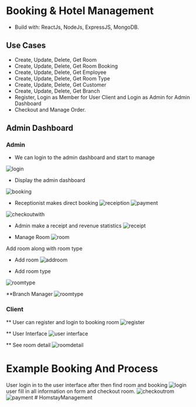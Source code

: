# Booking & Hotel Management
  * Build with: ReactJs, NodeJs, ExpressJS, MongoDB.
## Use Cases
  * Create, Update, Delete, Get Room
  * Create, Update, Delete, Get Room Booking
  * Create, Update, Delete, Get Employee
  * Create, Update, Delete, Get Room Type
  * Create, Update, Delete, Get Customer
  * Create, Update, Delete, Get Branch
  * Register, Login as Member for User Client and Login as Admin for Admin Dashboard
  * Checkout and Manage Order.
## Admin Dashboard
### Admin
* We can login to the admin dashboard and start to manage
<!-- ![login](https://github.com/GiaHuyB2012094/HomestaysManagement/blob/main/asset/Login.png) -->
![login](./asset/Login.png)
* Display the admin dashboard
<!-- ![booking](https://github.com/GiaHuyB2012094/HomestaysManagement/blob/main/asset/Dashboard.png) -->
![booking](./asset/Dashboard.png)
* Receptionist makes direct booking
![receiption](./asset/receiption.png)
![payment](./asset/payment.png)
<!-- ![receiption](https://github.com/GiaHuyB2012094/HomestaysManagement/blob/main/asset/receiption.png) -->
<!-- ![payment](https://github.com/GiaHuyB2012094/HomestaysManagement/blob/main/asset/booking%20room%20with%20receiptionist.png) -->
![checkoutwith](./asset/checkoutwithreceiptionist.png)

<!-- ![](https://github.com/GiaHuyB2012094/HomestaysManagement/blob/main/asset/checkoutwithreceiptionist.png) -->
* Admin make a receipt and revenue statistics
![receipt](./asset/receipt.png)

<!-- ![receipt](https://github.com/GiaHuyB2012094/HomestaysManagement/blob/main/asset/receipt.png) -->
* Manage Room
![room](./asset/room.png)
<!-- ![room](https://github.com/GiaHuyB2012094/HomestaysManagement/blob/main/asset/room.png) -->
Add room along with room type
![]()
* Add room
![addroom](./asset/add-room.png)

<!-- ![addroom](https://github.com/GiaHuyB2012094/HomestaysManagement/blob/main/asset/add-room.png) -->
* Add room type
<!-- ![roomtype] -->
![roomtype](./asset/room.png)

<!-- ![addroomtype](https://github.com/GiaHuyB2012094/HomestaysManagement/blob/main/asset/add-roomtype.png) -->
**Branch Manager
![roomtype](./asset/branch.png)

<!-- ![branch](https://github.com//GiaHuyB2012094/HomestaysManagement/blob/main/asset/branch.png) -->
### Client
** User can register and login to booking room
![register](./asset/Register.png)

<!-- ![register](https://github.com/GiaHuyB2012094/HomestaysManagement/blob/main/asset/Register.png) -->
** User Interface
![user interface](./asset/User%20Interface.png)

<!-- ![user interface](https://github.com/GiaHuyB2012094/HomestaysManagement/blob/main/asset/User%20Interface.png) -->
** See room detail
![roomdetail](./asset/room%20detail.png)

<!-- ![roomdetail](https://github.com/GiaHuyB2012094/HomestaysManagement/blob/main/asset/room%20detail.png) -->


# Example Booking And Process
User login in to the user interface after then find room and booking
![login](./asset/Login.png)
user fill in all information on form and checkout room.
![checkoutrom](./asset/checkout.png)
![payment](./asset/payment.png)
#   H o m s t a y M a n a g e m e n t  
 
